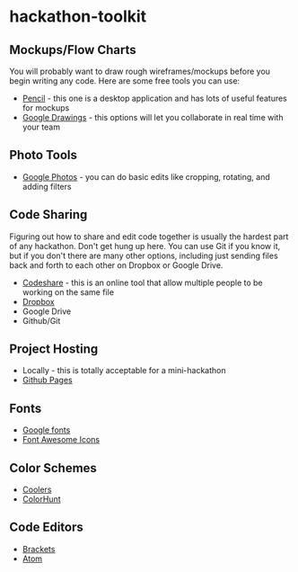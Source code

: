 # hackathon-toolkit

## Mockups/Flow Charts

You will probably want to draw rough wireframes/mockups before you begin writing any code. Here are some free tools you can use:

* [Pencil](http://pencil.evolus.vn/Default.html) - this one is a desktop application and has lots of useful features for mockups
* [Google Drawings](https://docs.google.com/drawings/) - this options will let you collaborate in real time with your team

## Photo Tools

* [Google Photos](https://photos.google.com/) - you can do basic edits like cropping, rotating, and adding filters

## Code Sharing

Figuring out how to share and edit code together is usually the hardest part of any hackathon. Don't get hung up here. You can use Git if you know it, but if you don't there are many other options, including just sending files back and forth to each other on Dropbox or Google Drive.

* [Codeshare](https://codeshare.io) - this is an online tool that allow multiple people to be working on the same file
* [Dropbox](https://www.dropbox.com)
* Google Drive
* Github/Git

## Project Hosting

* Locally - this is totally acceptable for a mini-hackathon
* [Github Pages](https://help.github.com/articles/configuring-a-publishing-source-for-github-pages/)

## Fonts

* [Google fonts](https://fonts.google.com/)
* [Font Awesome Icons](https://fontawesome.com/icons?d=gallery)

## Color Schemes

* [Coolers](https://coolors.co/)
* [ColorHunt](http://colorhunt.co/)

## Code Editors

* [Brackets](http://brackets.io/)
* [Atom](https://atom.io/)
